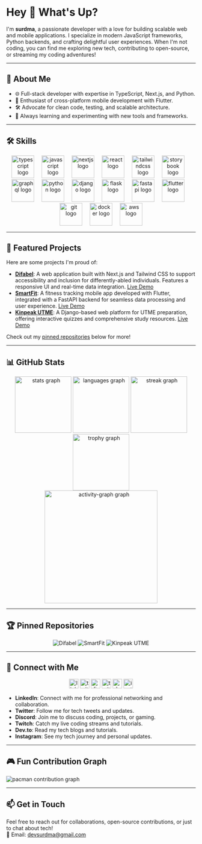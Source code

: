 # Hey 👋 What's Up?

I'm **surdma**, a passionate developer with a love for building scalable web and mobile applications. I specialize in modern JavaScript frameworks, Python backends, and crafting delightful user experiences. When I'm not coding, you can find me exploring new tech, contributing to open-source, or streaming my coding adventures!

---

## 🚀 About Me
- 🌐 Full-stack developer with expertise in TypeScript, Next.js, and Python.
- 📱 Enthusiast of cross-platform mobile development with Flutter.
- 🛠️ Advocate for clean code, testing, and scalable architecture.
- 🌟 Always learning and experimenting with new tools and frameworks.

---

## 🛠️ Skills

<div align="center">
  <img src="https://skillicons.dev/icons?i=ts" height="60" alt="typescript logo"  />
  <img width="12" />
  <img src="https://skillicons.dev/icons?i=js" height="60" alt="javascript logo"  />
  <img width="12" />
  <img src="https://skillicons.dev/icons?i=nextjs" height="60" alt="nextjs logo"  />
  <img width="12" />
  <img src="https://skillicons.dev/icons?i=react" height="60" alt="react logo"  />
  <img width="12" />
  <img src="https://skillicons.dev/icons?i=tailwind" height="60" alt="tailwindcss logo"  />
  <img width="12" />
  <img src="https://cdn.jsdelivr.net/gh/devicons/devicon/icons/storybook/storybook-original.svg" height="60" alt="storybook logo"  />
  <img width="12" />
  <img src="https://skillicons.dev/icons?i=graphql" height="60" alt="graphql logo"  />
  <img width="12" />
  <img src="https://skillicons.dev/icons?i=py" height="60" alt="python logo"  />
  <img width="12" />
  <img src="https://cdn.jsdelivr.net/gh/devicons/devicon/icons/django/django-plain.svg" height="60" alt="django logo"  />
  <img width="12" />
  <img src="https://cdn.jsdelivr.net/gh/devicons/devicon/icons/flask/flask-original.svg" height="60" alt="flask logo"  />
  <img width="12" />
  <img src="https://cdn.jsdelivr.net/gh/devicons/devicon/icons/fastapi/fastapi-original.svg" height="60" alt="fastapi logo"  />
  <img width="12" />
  <img src="https://cdn.jsdelivr.net/gh/devicons/devicon/icons/flutter/flutter-original.svg" height="60" alt="flutter logo"  />
  <img width="12" />
  <img src="https://skillicons.dev/icons?i=git" height="60" alt="git logo"  />
  <img width="12" />
  <img src="https://skillicons.dev/icons?i=docker" height="60" alt="docker logo"  />
  <img width="12" />
  <img src="https://skillicons.dev/icons?i=aws" height="60" alt="aws logo"  />
</div>

---

## 🌟 Featured Projects

Here are some projects I'm proud of:

- **[Difabel](https://github.com/surdma/Difabel)**: A web application built with Next.js and Tailwind CSS to support accessibility and inclusion for differently-abled individuals. Features a responsive UI and real-time data integration. [Live Demo](https://difabel.vercel.app/)
- **[SmartFit](https://github.com/surdma/smartfit)**: A fitness tracking mobile app developed with Flutter, integrated with a FastAPI backend for seamless data processing and user experience. [Live Demo](https://smartfit-nine.vercel.app/)
- **[Kinpeak UTME](https://github.com/surdma/kinpeak-utme)**: A Django-based web platform for UTME preparation, offering interactive quizzes and comprehensive study resources. [Live Demo](https://utme-ebon.vercel.app/)

Check out my [pinned repositories](#pinned-repositories) below for more!

---

## 📊 GitHub Stats

<div align="center">
  <img src="https://github-readme-stats.vercel.app/api?username=surdma&hide_title=false&hide_rank=false&show_icons=true&include_all_commits=true&count_private=true&disable_animations=false&theme=dracula&locale=en&hide_border=false&order=1" height="150" alt="stats graph"  />
  <img src="https://github-readme-stats.vercel.app/api/top-langs?username=surdma&locale=en&hide_title=false&layout=compact&card_width=320&langs_count=6&theme=dracula&hide_border=false&order=2" height="150" alt="languages graph"  />
  <img src="https://streak-stats.demolab.com?user=surdma&locale=en&mode=daily&theme=dracula&hide_border=false&border_radius=5&order=3" height="150" alt="streak graph"  />
  <img src="https://github-profile-trophy.vercel.app?username=surdma&theme=dracula&column=-1&row=1&margin-w=8&margin-h=8&no-bg=false&no-frame=false&order=4" height="150" alt="trophy graph"  />
</div>

<div align="center">
  <img src="https://github-readme-activity-graph.vercel.app/graph?username=surdma&radius=16&theme=dracula&area=true&order=5" height="300" alt="activity-graph graph"  />
</div>

---

## 🏆 Pinned Repositories

<div align="center">
  <img src="https://github-readme-stats.vercel.app/api/pin/?username=surdma&repo=Difabel&theme=dracula" alt="Difabel" />
  <img src="https://github-readme-stats.vercel.app/api/pin/?username=surdma&repo=smartfit&theme=dracula" alt="SmartFit" />
  <img src="https://github-readme-stats.vercel.app/api/pin/?username=surdma&repo=kinpeak-utme&theme=dracula" alt="Kinpeak UTME" />
</div>

---

## 📱 Connect with Me

<div align="center">
  <a href="https://linkedin.com/in/surdma"><img src="https://img.shields.io/static/v1?message=LinkedIn&logo=linkedin&label=&color=0077B5&logoColor=white&labelColor=&style=for-the-badge" height="25" alt="linkedin logo"  /></a>
  <a href="https://x.com/surdma"><img src="https://img.shields.io/static/v1?message=Twitter&logo=twitter&label=&color=1DA1F2&logoColor=white&labelColor=&style=for-the-badge" height="25" alt="twitter logo"  /></a>
  <a href="https://discord.com/users/surdma"><img src="https://img.shields.io/static/v1?message=Discord&logo=discord&label=&color=7289DA&logoColor=white&labelColor=&style=for-the-badge" height="25" alt="discord logo"  /></a>
  <a href="https://twitch.tv/surdma"><img src="https://img.shields.io/static/v1?message=Twitch&logo=twitch&label=&color=9146FF&logoColor=white&labelColor=&style=for-the-badge" height="25" alt="twitch logo"  /></a>
  <a href="https://dev.to/surdma"><img src="https://img.shields.io/static/v1?message=dev.to&logo=dev.to&label=&color=0A0A0A&logoColor=white&labelColor=&style=for-the-badge" height="25" alt="devto logo"  /></a>
  <a href="https://instagram.com/surdmaa"><img src="https://img.shields.io/static/v1?message=Instagram&logo=instagram&label=&color=E4405F&logoColor=white&labelColor=&style=for-the-badge" height="25" alt="instagram logo"  /></a>
</div>

- **LinkedIn**: Connect with me for professional networking and collaboration.
- **Twitter**: Follow me for tech tweets and updates.
- **Discord**: Join me to discuss coding, projects, or gaming.
- **Twitch**: Catch my live coding streams and tutorials.
- **Dev.to**: Read my tech blogs and tutorials.
- **Instagram**: See my tech journey and personal updates.

---

## 🎮 Fun Contribution Graph

<picture>
  <source media="(prefers-color-scheme: dark)" srcset="https://raw.githubusercontent.com/surdma/surdma/output/pacman-contribution-graph-dark.svg">
  <source media="(prefers-color-scheme: light)" srcset="https://raw.githubusercontent.com/surdma/surdma/output/pacman-contribution-graph.svg">
  <img alt="pacman contribution graph" src="https://raw.githubusercontent.com/surdma/surdma/output/pacman-contribution-graph.svg">
</picture>

---

## 📫 Get in Touch
Feel free to reach out for collaborations, open-source contributions, or just to chat about tech!  
📧 Email: [devsurdma@gmail.com](mailto:devsurdma@gmail.com)
